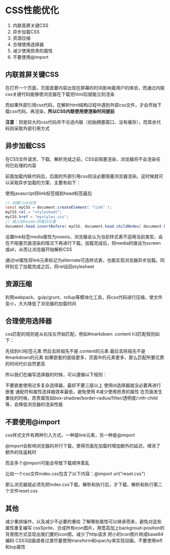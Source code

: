 # CSS性能优化
1. 内联首屏关键CSS
2. 异步加载CSS
3. 资源压缩
4. 合理使用选择器
5. 减少使用昂贵的属性
6. 不要使用@import

## 内联首屏关键CSS
在打开一个页面，页面首要内容出现在屏幕的时间影响着用户的体验，而通过内联css关键代码能够使浏览器在下载完html后就能立刻渲染

而如果外部引用css代码，在解析html结构过程中遇到外部css文件，才会开始下载css代码，再渲染，**所以CSS内联使用使渲染时间提前**

**注意**：但是较大的css代码并不合适内联（初始拥塞窗口、没有缓存），而其余代码则采取外部引用方式

## 异步加载CSS
在CSS文件请求、下载、解析完成之前，CSS会阻塞渲染，浏览器将不会渲染任何已处理的内容

前面加载内联代码后，后面的外部引用css则没必要阻塞浏览器渲染。这时候就可以采取异步加载的方案，主要有如下：

使用javascript将link标签插到head标签最后
```java
// 创建link标签
const myCSS = document.createElement( "link" );
myCSS.rel = "stylesheet";
myCSS.href = "mystyles.css";
// 插入到header的最后位置
document.head.insertBefore( myCSS, document.head.childNodes[ document.head.childNodes.length - 1 ].nextSibling );
```
设置link标签media属性为noexis，浏览器会认为当前样式表不适用当前类型，会在不阻塞页面渲染的情况下再进行下载。加载完成后，将media的值设为screen或all，从而让浏览器开始解析CSS
<link rel="stylesheet" href="mystyles.css" media="noexist" onload="this.media='all'">
通过rel属性将link元素标记为alternate可选样式表，也能实现浏览器异步加载。同样别忘了加载完成之后，将rel设回stylesheet
<link rel="alternate stylesheet" href="mystyles.css" onload="this.rel='stylesheet'">

## 资源压缩
利用webpack、gulp/grunt、rollup等模块化工具，将css代码进行压缩，使文件变小，大大降低了浏览器的加载时间

## 合理使用选择器
css匹配的规则是从右往左开始匹配，例如#markdown .content h3匹配规则如下：

先找到h3标签元素
然后去除祖先不是.content的元素
最后去除祖先不是#markdown的元素
如果嵌套的层级更多，页面中的元素更多，那么匹配所要花费的时间代价自然更高

所以我们在编写选择器的时候，可以遵循以下规则：

不要嵌套使用过多复杂选择器，最好不要三层以上
使用id选择器就没必要再进行嵌套
通配符和属性选择器效率最低，避免使用
#减少使用昂贵的属性
在页面发生重绘的时候，昂贵属性如box-shadow/border-radius/filter/透明度/:nth-child等，会降低浏览器的渲染性能

## 不要使用@import
css样式文件有两种引入方式，一种是link元素，另一种是@import

@import会影响浏览器的并行下载，使得页面在加载时增加额外的延迟，增添了额外的往返耗时

而且多个@import可能会导致下载顺序紊乱

比如一个css文件index.css包含了以下内容：@import url("reset.css")

那么浏览器就必须先把index.css下载、解析和执行后，才下载、解析和执行第二个文件reset.css

## 其他
减少重排操作，以及减少不必要的重绘
了解哪些属性可以继承而来，避免对这些属性重复编写
cssSprite，合成所有icon图片，用宽高加上backgroud-position的背景图方式显现出我们要的icon图，减少了http请求
把小的icon图片转成base64编码
CSS3动画或者过渡尽量使用transform和opacity来实现动画，不要使用left和top属性

#